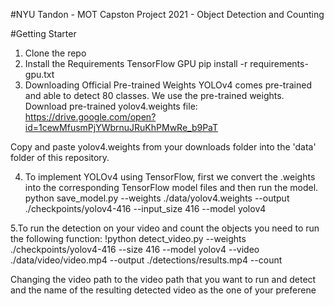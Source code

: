 #NYU Tandon - MOT Capston Project 2021 - Object Detection and Counting

#Getting Starter

1. Clone the repo
2. Install the Requirements TensorFlow GPU
pip install -r requirements-gpu.txt
3. Downloading Official Pre-trained Weights
YOLOv4 comes pre-trained and able to detect 80 classes. We use the pre-trained weights. Download pre-trained yolov4.weights file: https://drive.google.com/open?id=1cewMfusmPjYWbrnuJRuKhPMwRe_b9PaT

Copy and paste yolov4.weights from your downloads folder into the 'data' folder of this repository.

4. To implement YOLOv4 using TensorFlow, first we convert the .weights into the corresponding TensorFlow model files and then run the model.
python save_model.py --weights ./data/yolov4.weights --output ./checkpoints/yolov4-416 --input_size 416 --model yolov4 

5.To run the detection on your video and count the objects you need to run the following function:
!python detect_video.py --weights ./checkpoints/yolov4-416 --size 416 --model yolov4 --video ./data/video/video.mp4 --output ./detections/results.mp4 --count

Changing the video path to the video path that you want to run and detect and the name of the resulting detected video as the one of your preferene


